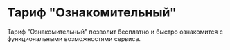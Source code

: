 # Тариф "Ознакомительный"

Тариф "Ознакомительный" позволит бесплатно и быстро ознакомится с функциональными возможностями сервиса.
